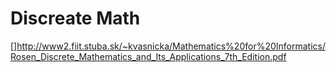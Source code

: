# Discreate Math 
[]http://www2.fiit.stuba.sk/~kvasnicka/Mathematics%20for%20Informatics/Rosen_Discrete_Mathematics_and_Its_Applications_7th_Edition.pdf
